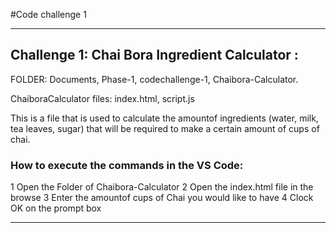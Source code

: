 #Code challenge 1

---
## Challenge 1: Chai Bora Ingredient Calculator :
FOLDER: Documents, Phase-1, codechallenge-1, Chaibora-Calculator.

ChaiboraCalculator files: index.html, script.js

This is a file that is used to calculate the amountof ingredients (water, milk, tea leaves, sugar) that will be required to make a certain amount of cups of chai.
### How to execute the commands in the VS Code:
1 Open the Folder of Chaibora-Calculator
2 Open the index.html file in the browse
3 Enter the amountof cups of Chai you would like to have
4 Clock OK on the prompt box

---